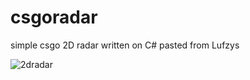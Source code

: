 # csgoradar
simple csgo 2D radar written on C# pasted from Lufzys





![2dradar](https://user-images.githubusercontent.com/47096657/190869178-0990df71-ddbd-4221-b617-a09d0b73a3c4.PNG)

